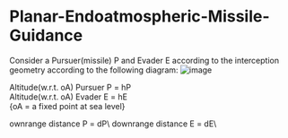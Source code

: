 # Planar-Endoatmospheric-Missile-Guidance

Consider a Pursuer(missile) P and Evader E according to the interception geometry according to the following diagram:
![image](https://user-images.githubusercontent.com/86003669/210012410-5225b244-c085-4498-a38c-44cbca16a706.png)

Altitude(w.r.t. oA) Pursuer P = hP\
Altitude(w.r.t. oA) Evader E = hE\
{oA = a fixed point at sea level}

ownrange distance P = dP\ 
downrange distance E = dE\

